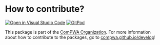 # How to contribute?

[![Open in Visual Studio Code](https://img.shields.io/badge/vscode-open-blue?logo=visualstudiocode)](https://open.vscode.dev/ComPWA/qrules)
[![GitPod](https://img.shields.io/badge/gitpod-open-blue?logo=gitpod)](https://gitpod.io/#https://github.com/ComPWA/qrules)

This package is part of the [ComPWA Organization](https://github.com/ComPWA). For more information about how to contribute to the packages, go to [compwa.github.io/develop](https://compwa.github.io/develop)!
